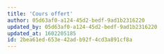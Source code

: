 ```yaml
---
title: 'Cours offert'
author: 05d63af0-a124-45d2-bedf-9ad1b2316220
updated_by: 05d63af0-a124-45d2-bedf-9ad1b2316220
updated_at: 1602205185
id: 2bea61ed-653e-42ad-b92f-4cd3a891cf8a
---
```

